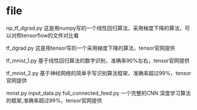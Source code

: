 
# file 

np_tf_dgrad.py 
这是用numpy写的一个线性回归算法，采用梯度下降的算法，可以对照tensorflow的文件对比看


tf_dgrad.py 
这是用tensor写的一个采用梯度下降的算法，tensor官网提供


tf_mnist_1.py
基于线性回归算法的数字识别，准确率90%左右，tensor官网提供

tf_mnist_2.py
基于神经网络的简单手写识别算法框架，准确率超过99%，tensor 官网提供

mnist.py
input_data.py
full_connected_feed.py 
一个完整的CNN 深度学习算法的框架,准确率超过99%，tensor官网提供



